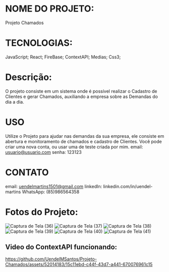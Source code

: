 # NOME DO PROJETO:
Projeto Chamados

# TECNOLOGIAS:
JavaScript;
React;
FireBase;
ContextAPI;
Medias;
Css3;

# Descrição:
O projeto consiste em um sistema onde é possível realizar o Cadastro de Clientes e gerar Chamados, auxiliando a empresa sobre as Demandas do dia a dia.

# USO
Utilize o Projeto para ajudar nas demandas da sua empresa, ele consiste em abertura e monitoramento de chamados e cadastro de Clientes.
Você pode criar uma nova conta, ou usar uma de teste criada por mim.
email: usuario@usuario.com
senha: 123123

# CONTATO
email: uendelmartins1501@gmail.com
linkedIn: linkedin.com/in/uendel-martins
WhatsApp: (85)986564358


# Fotos do Projeto:
![Captura de Tela (36)](https://github.com/UendelMSantos/Projeto-Chamados/assets/52014183/6305cdd0-003f-4971-ae03-d60ee1f82f0b)
![Captura de Tela (37)](https://github.com/UendelMSantos/Projeto-Chamados/assets/52014183/d8da081c-5e3f-42f0-af21-5c4bc9d9d15b)
![Captura de Tela (38)](https://github.com/UendelMSantos/Projeto-Chamados/assets/52014183/8b06b4fd-f2f0-4a9d-9c4d-958d896dcdc3)
![Captura de Tela (39)](https://github.com/UendelMSantos/Projeto-Chamados/assets/52014183/9b23ffe0-dce8-4cef-8b19-ee1cbd88881b)
![Captura de Tela (40)](https://github.com/UendelMSantos/Projeto-Chamados/assets/52014183/27835153-e0c4-49b5-a9fc-8f6b13231018)
![Captura de Tela (41)](https://github.com/UendelMSantos/Projeto-Chamados/assets/52014183/b6317c89-c093-4c5c-a68d-411e572a6f60)

## Video do ContextAPI funcionando:
https://github.com/UendelMSantos/Projeto-Chamados/assets/52014183/15c11ebd-c44f-43d7-a441-670076961c15



